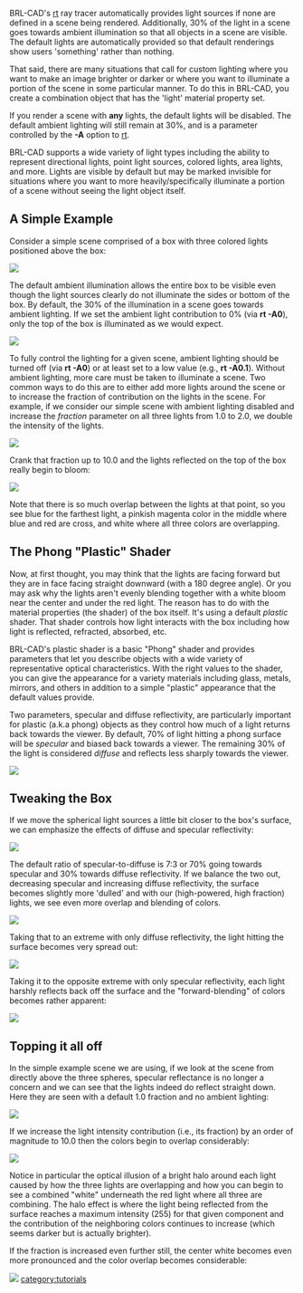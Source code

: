 BRL-CAD's [rt](Rt.md) ray tracer automatically provides light
sources if none are defined in a scene being rendered. Additionally, 30%
of the light in a scene goes towards ambient illumination so that all
objects in a scene are visible. The default lights are automatically
provided so that default renderings show users 'something' rather than
nothing.

That said, there are many situations that call for custom lighting where
you want to make an image brighter or darker or where you want to
illuminate a portion of the scene in some particular manner. To do this
in BRL-CAD, you create a combination object that has the 'light'
material property set.

If you render a scene with **any** lights, the default lights will be
disabled. The default ambient lighting will still remain at 30%, and is
a parameter controlled by the **-A** option to [rt](Rt.md).

BRL-CAD supports a wide variety of light types including the ability to
represent directional lights, point light sources, colored lights, area
lights, and more. Lights are visible by default but may be marked
invisible for situations where you want to more heavily/specifically
illuminate a portion of a scene without seeing the light object itself.

## A Simple Example

Consider a simple scene comprised of a box with three colored lights
positioned above the box:

![](/wiki/doc/img/Light1.png)

The default ambient illumination allows the entire box to be visible
even though the light sources clearly do not illuminate the sides or
bottom of the box. By default, the 30% of the illumination in a scene
goes towards ambient lighting. If we set the ambient light contribution
to 0% (via **rt -A0**), only the top of the box is illuminated as we
would expect.

![](/wiki/doc/img/Light2.png)

To fully control the lighting for a given scene, ambient lighting should
be turned off (via **rt -A0**) or at least set to a low value (e.g.,
**rt -A0.1**). Without ambient lighting, more care must be taken to
illuminate a scene. Two common ways to do this are to either add more
lights around the scene or to increase the fraction of contribution on
the lights in the scene. For example, if we consider our simple scene
with ambient lighting disabled and increase the *fraction* parameter on
all three lights from 1.0 to 2.0, we double the intensity of the lights.

![](/wiki/doc/img/Light3.png)

Crank that fraction up to 10.0 and the lights reflected on the top of
the box really begin to bloom:

![](/wiki/doc/img/Light4.png)

Note that there is so much overlap between the lights at that point, so
you see blue for the farthest light, a pinkish magenta color in the
middle where blue and red are cross, and white where all three colors
are overlapping.

## The Phong "Plastic" Shader

Now, at first thought, you may think that the lights are facing forward
but they are in face facing straight downward (with a 180 degree angle).
Or you may ask why the lights aren't evenly blending together with a
white bloom near the center and under the red light. The reason has to
do with the material properties (the shader) of the box itself. It's
using a default *plastic* shader. That shader controls how light
interacts with the box including how light is reflected, refracted,
absorbed, etc.

BRL-CAD's plastic shader is a basic "Phong" shader and provides
parameters that let you describe objects with a wide variety of
representative optical characteristics. With the right values to the
shader, you can give the appearance for a variety materials including
glass, metals, mirrors, and others in addition to a simple "plastic"
appearance that the default values provide.

Two parameters, specular and diffuse reflectivity, are particularly
important for plastic (a.k.a phong) objects as they control how much of
a light returns back towards the viewer. By default, 70% of light
hitting a phong surface will be *specular* and biased back towards a
viewer. The remaining 30% of the light is considered *diffuse* and
reflects less sharply towards the viewer.

![](/wiki/doc/img/Phong.png)

## Tweaking the Box

If we move the spherical light sources a little bit closer to the box's
surface, we can emphasize the effects of diffuse and specular
reflectivity:

![](/wiki/doc/img/Light5.png)

The default ratio of specular-to-diffuse is 7:3 or 70% going towards
specular and 30% towards diffuse reflectivity. If we balance the two
out, decreasing specular and increasing diffuse reflectivity, the
surface becomes slightly more 'dulled' and with our (high-powered, high
fraction) lights, we see even more overlap and blending of colors.

![](/wiki/doc/img/Light6.png)

Taking that to an extreme with only diffuse reflectivity, the light
hitting the surface becomes very spread out:

![](/wiki/doc/img/Light7.png)

Taking it to the opposite extreme with only specular reflectivity, each
light harshly reflects back off the surface and the "forward-blending"
of colors becomes rather apparent:

![](/wiki/doc/img/Light8.png)

## Topping it all off

In the simple example scene we are using, if we look at the scene from
directly above the three spheres, specular reflectance is no longer a
concern and we can see that the lights indeed do reflect straight down.
Here they are seen with a default 1.0 fraction and no ambient lighting:

![](/wiki/doc/img/Light_brg.png)

If we increase the light intensity contribution (i.e., its fraction) by
an order of magnitude to 10.0 then the colors begin to overlap
considerably:

![](/wiki/doc/img/Light_brg10.png)

Notice in particular the optical illusion of a bright halo around each
light caused by how the three lights are overlapping and how you can
begin to see a combined "white" underneath the red light where all three
are combining. The halo effect is where the light being reflected from
the surface reaches a maximum intensity (255) for that given component
and the contribution of the neighboring colors continues to increase
(which seems darker but is actually brighter).

If the fraction is increased even further still, the center white
becomes even more pronounced and the color overlap becomes considerable:

![](/wiki/doc/img/Light_brg20.png)
[category:tutorials](category:tutorials.md)
